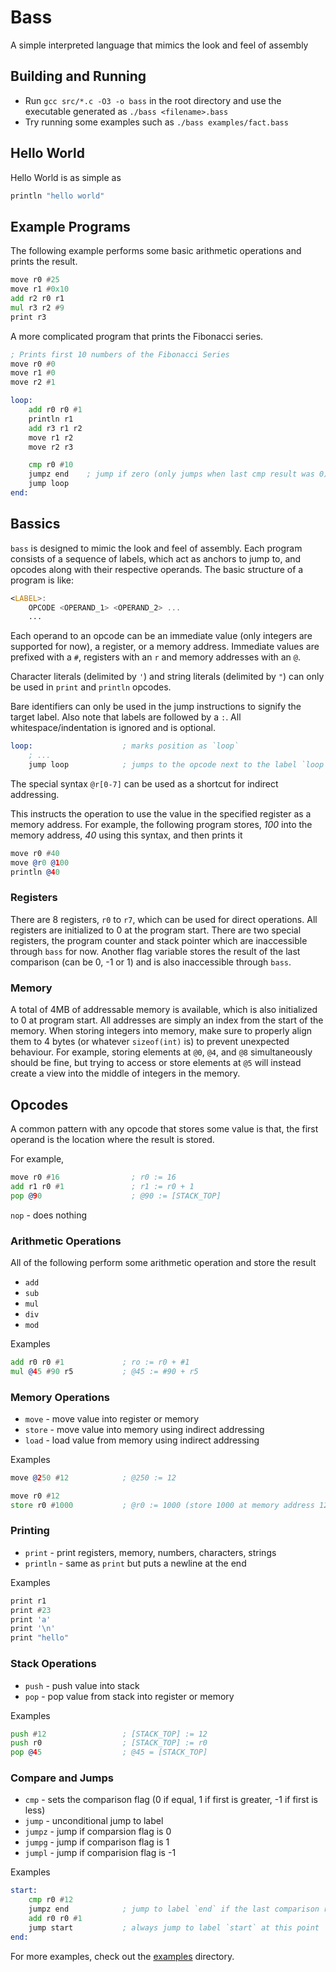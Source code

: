 # Bass

A simple interpreted language that mimics the look and feel of assembly

## Building and Running
- Run `gcc src/*.c -O3 -o bass` in the root directory and use the executable generated as `./bass <filename>.bass`
- Try running some examples such as `./bass examples/fact.bass`

## Hello World
Hello World is as simple as 

```asm
println "hello world"
```

## Example Programs

The following example performs some basic arithmetic operations and prints the result.

```asm
move r0 #25
move r1 #0x10
add r2 r0 r1
mul r3 r2 #9
print r3
```

A more complicated program that prints the Fibonacci series.
```asm
; Prints first 10 numbers of the Fibonacci Series
move r0 #0
move r1 #0
move r2 #1

loop:
    add r0 r0 #1
    println r1
    add r3 r1 r2
    move r1 r2
    move r2 r3

    cmp r0 #10
    jumpz end    ; jump if zero (only jumps when last cmp result was 0)
    jump loop
end:
```

## Bassics

`bass` is designed to mimic the look and feel of assembly. Each program consists of a sequence of labels, which act as anchors to jump to, and opcodes along with their respective operands. The basic structure of a program is like: 
```asm
<LABEL>:
    OPCODE <OPERAND_1> <OPERAND_2> ...
    ...
```

Each operand to an opcode can be an immediate value (only integers are supported for now), a register, or a memory address. Immediate values are prefixed with a `#`, registers with an `r` and memory addresses with an `@`.

Character literals (delimited by `'`) and string literals (delimited by `"`) can only be used in `print` and `println` opcodes.

Bare identifiers can only be used in the jump instructions to signify the target label. Also note that labels are followed by a `:`. All whitespace/indentation is ignored and is optional.

```asm
loop:                    ; marks position as `loop`
    ; ...
    jump loop            ; jumps to the opcode next to the label `loop`
```

The special syntax `@r[0-7]` can be used as a shortcut for indirect addressing.

This instructs the operation to use the value in the specified register as a memory address.
For example, the following program stores, *100* into the memory address, *40* using this syntax, and then prints it
```asm
move r0 #40
move @r0 @100
println @40
```

### Registers
There are 8 registers, `r0` to `r7`, which can be used for direct operations. All registers are initialized to 0 at the program start. There are two special registers, the program counter and stack pointer which are inaccessible through `bass` for now. Another flag variable stores the result of the last comparison (can be 0, -1 or 1) and is also inaccessible through `bass`.

### Memory 
A total of 4MB of addressable memory is available, which is also initialized to 0 at program start. All addresses are simply an index from the start of the memory. When storing integers into memory, make sure to properly align them to 4 bytes (or whatever `sizeof(int)` is) to prevent unexpected behaviour. For example, storing elements at `@0`, `@4`, and `@8` simultaneously should be fine, but trying to access or store elements at `@5` will instead create a view into the middle of integers in the memory.


## Opcodes

A common pattern with any opcode that stores some value is that, the first operand is the location where the result is stored.

For example,
```asm
move r0 #16                ; r0 := 16
add r1 r0 #1               ; r1 := r0 + 1
pop @90                    ; @90 := [STACK_TOP] 
```


`nop`                     - does nothing

### Arithmetic Operations

All of the following perform some arithmetic operation and store the result

- `add`
- `sub` 
- `mul` 
- `div` 
- `mod`

Examples 
```asm
add r0 r0 #1             ; ro := r0 + #1
mul @45 #90 r5           ; @45 := #90 + r5  
```

### Memory Operations
- `move`                 - move value into register or memory
- `store`                - move value into memory using indirect addressing
- `load`                 - load value from memory using indirect addressing

Examples
```asm
move @250 #12            ; @250 := 12

move r0 #12
store r0 #1000           ; @r0 := 1000 (store 1000 at memory address 12 (value of register r0))
```


### Printing
- `print`                - print registers, memory, numbers, characters, strings
- `println`              - same as `print` but puts a newline at the end

Examples
```asm
print r1
print #23
print 'a'
print '\n'
print "hello"
```

### Stack Operations
- `push`                 - push value into stack
- `pop`                  - pop value from stack into register or memory

Examples
```asm
push #12                 ; [STACK_TOP] := 12
push r0                  ; [STACK_TOP] := r0  
pop @45                  ; @45 = [STACK_TOP]
```


### Compare and Jumps
- `cmp`                  - sets the comparison flag (0 if equal, 1 if first is greater, -1 if first is less)
- `jump`                 - unconditional jump to label
- `jumpz`                - jump if comparsion flag is 0
- `jumpg`                - jump if comparison flag is 1
- `jumpl`                - jump if comparision flag is -1

Examples
```asm
start:
    cmp r0 #12
    jumpz end            ; jump to label `end` if the last comparison resulted in equals
    add r0 r0 #1
    jump start           ; always jump to label `start` at this point 
end:
```

For more examples, check out the [examples](./examples) directory.

